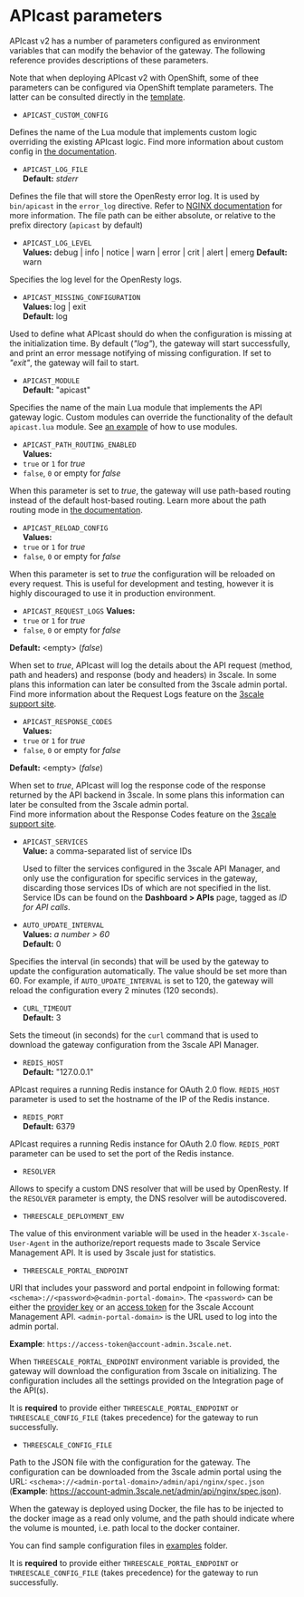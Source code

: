 # APIcast parameters

APIcast v2 has a number of parameters configured as environment variables that can modify the behavior of the gateway. The following reference provides descriptions of these parameters.

Note that when deploying APIcast v2 with OpenShift, some of thee parameters can be configured via OpenShift template parameters. The latter can be consulted directly in the [template](https://raw.githubusercontent.com/3scale/apicast/v2/openshift/apicast-template.yml).
 
- `APICAST_CUSTOM_CONFIG`
 
 Defines the name of the Lua module that implements custom logic overriding the existing APIcast logic. Find more information about custom config in [the documentation](/doc/custom-config.md).

- `APICAST_LOG_FILE`  
 **Default:** _stderr_
 
 Defines the file that will store the OpenResty error log. It is used by `bin/apicast` in the `error_log` directive. Refer to [NGINX documentation](http://nginx.org/en/docs/ngx_core_module.html#error_log) for more information. The file path  can be either absolute, or relative to the prefix directory (`apicast` by default) 

- `APICAST_LOG_LEVEL`  
 **Values:** debug | info | notice | warn | error | crit | alert | emerg
 **Default:** warn
 
 Specifies the log level for the OpenResty logs.

- `APICAST_MISSING_CONFIGURATION`  
 **Values:** log | exit  
 **Default:** log
 
 Used to define what APIcast should do when the configuration is missing at the initialization time. By default (_"log"_), the gateway will start successfully, and print an error message notifying of missing configuration. If set to _"exit"_, the gateway will fail to start.

- `APICAST_MODULE`  
 **Default:** "apicast"
 
 Specifies the name of the main Lua module that implements the API gateway logic. Custom modules can override the functionality of the default `apicast.lua` module. See [an example](/examples/custom-module) of how to use modules.

- `APICAST_PATH_ROUTING_ENABLED`  
 **Values:**
 - `true` or `1` for _true_
 - `false`, `0` or empty for _false_
 
 When this parameter is set to _true_, the gateway will use path-based routing instead of the default host-based routing. Learn more about the path routing mode in [the documentation](/doc/path-routing.md).

- `APICAST_RELOAD_CONFIG`  
 **Values:**
 - `true` or `1` for _true_
 - `false`, `0` or empty for _false_
 
 When this parameter is set to _true_ the configuration will be reloaded on every request. This is useful for development and testing, however it is highly discouraged to use it in production environment.

- `APICAST_REQUEST_LOGS`
 **Values:**
 - `true` or `1` for _true_
 - `false`, `0` or empty for _false_
 
 **Default:** \<empty\> (_false_)
 
 When set to _true_, APIcast will log the details about the API request (method, path and headers) and response (body and headers) in 3scale. In some plans this information can later be consulted from the 3scale admin portal.  
 Find more information about the Request Logs feature on the [3scale support site](https://support.3scale.net/docs/analytics/response-codes-tracking).

- `APICAST_RESPONSE_CODES`  
 **Values:**
 - `true` or `1` for _true_
 - `false`, `0` or empty for _false_
 
 **Default:** \<empty\> (_false_)
 
  When set to _true_, APIcast will log the response code of the response returned by the API backend in 3scale. In some plans this information can later be consulted from the 3scale admin portal.  
 Find more information about the Response Codes feature on the [3scale support site](https://support.3scale.net/docs/analytics/response-codes-tracking).
 
- `APICAST_SERVICES`  
 **Value:** a comma-separated list of service IDs
 
  Used to filter the services configured in the 3scale API Manager, and only use the configuration for specific services in the gateway, discarding those services IDs of which are not specified in the list.  
  Service IDs can be found on the **Dashboard > APIs** page, tagged as _ID for API calls_.

- `AUTO_UPDATE_INTERVAL`  
 **Values:** _a number > 60_  
 **Default:** 0

 Specifies the interval (in seconds) that will be used by the gateway to update the configuration automatically. The value should be set more than 60. For example, if `AUTO_UPDATE_INTERVAL` is set to 120, the gateway will reload the configuration every 2 minutes (120 seconds).
 
- `CURL_TIMEOUT`  
 **Default:** 3
 
 Sets the timeout (in seconds) for the `curl` command that is used to download the gateway configuration from the 3scale API Manager.

- `REDIS_HOST`  
 **Default:** "127.0.0.1"

 APIcast requires a running Redis instance for OAuth 2.0 flow. `REDIS_HOST` parameter is used to set the hostname of the IP of the Redis instance.
 
- `REDIS_PORT`  
 **Default:** 6379
 
 APIcast requires a running Redis instance for OAuth 2.0 flow. `REDIS_PORT` parameter can be used to set the port of the Redis instance.
 
- `RESOLVER`
 
 Allows to specify a custom DNS resolver that will be used by OpenResty. If the `RESOLVER` parameter is empty, the DNS resolver will be autodiscovered. 
 
- `THREESCALE_DEPLOYMENT_ENV`
 
 The value of this environment variable will be used in the header `X-3scale-User-Agent` in the authorize/report requests made to 3scale Service Management API. It is used by 3scale just for statistics.

- `THREESCALE_PORTAL_ENDPOINT`
 
 URI that includes your password and portal endpoint in following format: `<schema>://<password>@<admin-portal-domain>`. The `<password>` can be either the [provider key](https://support.3scale.net/docs/terminology#apikey) or an [access token](https://support.3scale.net/docs/terminology#tokens) for the 3scale Account Management API. `<admin-portal-domain>` is the URL used to log into the admin portal.
 
 **Example**: `https://access-token@account-admin.3scale.net`.
 
 When `THREESCALE_PORTAL_ENDPOINT` environment variable is provided, the gateway will download the configuration from 3scale on initializing. The configuration includes all the settings provided on the Integration page of the API(s).
 
 It is **required** to provide either `THREESCALE_PORTAL_ENDPOINT` or `THREESCALE_CONFIG_FILE` (takes precedence) for the gateway to run successfully.

- `THREESCALE_CONFIG_FILE`
 
 Path to the JSON file with the configuration for the gateway. The configuration can be downloaded from the 3scale admin portal using the URL: `<schema>://<admin-portal-domain>/admin/api/nginx/spec.json` (**Example**: https://account-admin.3scale.net/admin/api/nginx/spec.json).
 
 When the gateway is deployed using Docker, the file has to be injected to the docker image as a read only volume, and the path should indicate where the volume is mounted, i.e. path local to the docker container.
 
 You can find sample configuration files in [examples](https://github.com/3scale/apicast/tree/v2/examples/configuration) folder.
 
 It is **required** to provide either `THREESCALE_PORTAL_ENDPOINT` or `THREESCALE_CONFIG_FILE` (takes precedence) for the gateway to run successfully.
